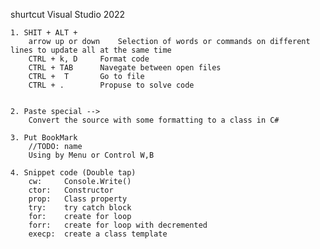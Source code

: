 shurtcut Visual Studio 2022

	1. SHIT + ALT + 
		arrow up or down	Selection of words or commands on different lines to update all at the same time
		CTRL + k, D		Format code
		CTRL + TAB		Navegate between open files
		CTRL + 	T		Go to file
		CTRL + .		Propuse to solve code
	
		
	2. Paste special --> 
		Convert the source with some formatting to a class in C#
		
	3. Put BookMark 
		//TODO: name
		Using by Menu or Control W,B
		
	4. Snippet code (Double tap)
		cw: 	Console.Write()
		ctor:	Constructor
		prop:	Class property
		try:	try catch block
		for:	create for loop
		forr:	create for loop with decremented
		execp:	create a class template 
